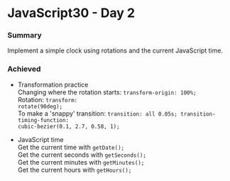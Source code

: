 # JavaScript30 - Day 2

### Summary 

Implement a simple clock using rotations and the current JavaScript time. 

### Achieved

* Transformation practice 
<br>   Changing where the rotation starts: <code>transform-origin: 100%;</code>
<br>   Rotation: <code>transform: rotate(90deg);</code>
<br>   To make a 'snappy' transition: <code>transition: all 0.05s; transition-timing-function: cubic-bezier(0.1, 2.7, 0.58, 1);</code>

* JavaScript time 
<br>   Get the current time with <code>getDate();</code>
<br>   Get the current seconds with <code>getSeconds();</code>
<br>   Get the current minutes with <code>getMinutes();</code>
<br>   Get the current hours with <code>getHours();</code>
